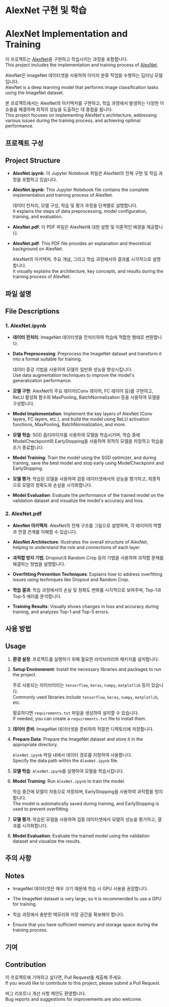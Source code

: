 # AlexNet 구현 및 학습  
# AlexNet Implementation and Training

이 프로젝트는 [AlexNet](https://proceedings.neurips.cc/paper_files/paper/2012/file/c399862d3b9d6b76c8436e924a68c45b-Paper.pdf)을 구현하고 학습시키는 과정을 포함합니다.  
This project includes the implementation and training process of [AlexNet](https://proceedings.neurips.cc/paper_files/paper/2012/file/c399862d3b9d6b76c8436e924a68c45b-Paper.pdf).

AlexNet은 ImageNet 데이터셋을 사용하여 이미지 분류 작업을 수행하는 딥러닝 모델입니다.  
AlexNet is a deep learning model that performs image classification tasks using the ImageNet dataset.

본 프로젝트에서는 AlexNet의 아키텍처를 구현하고, 학습 과정에서 발생하는 다양한 이슈들을 해결하며 최적의 성능을 도출하는 데 중점을 둡니다.  
This project focuses on implementing AlexNet's architecture, addressing various issues during the training process, and achieving optimal performance.

## 프로젝트 구성  
## Project Structure

- **AlexNet.ipynb**: 이 Jupyter Notebook 파일은 AlexNet의 전체 구현 및 학습 과정을 포함하고 있습니다.  
- **AlexNet.ipynb**: This Jupyter Notebook file contains the complete implementation and training process of AlexNet.

  데이터 전처리, 모델 구성, 학습 및 평가 과정을 단계별로 설명합니다.  
  It explains the steps of data preprocessing, model configuration, training, and evaluation.

- **AlexNet.pdf**: 이 PDF 파일은 AlexNet에 대한 설명 및 이론적인 배경을 제공합니다.  
- **AlexNet.pdf**: This PDF file provides an explanation and theoretical background on AlexNet.

  AlexNet의 아키텍처, 주요 개념, 그리고 학습 과정에서의 결과를 시각적으로 설명합니다.  
  It visually explains the architecture, key concepts, and results during the training process of AlexNet.

## 파일 설명  
## File Descriptions

### 1. AlexNet.ipynb

- **데이터 전처리**: ImageNet 데이터셋을 전처리하여 학습에 적합한 형태로 변환합니다.  
- **Data Preprocessing**: Preprocess the ImageNet dataset and transform it into a format suitable for training.

  데이터 증강 기법을 사용하여 모델의 일반화 성능을 향상시킵니다.  
  Use data augmentation techniques to improve the model's generalization performance.

- **모델 구현**: AlexNet의 주요 레이어(Conv 레이어, FC 레이어 등)를 구현하고, ReLU 활성화 함수와 MaxPooling, BatchNormalization 등을 사용하여 모델을 구성합니다.  
- **Model Implementation**: Implement the key layers of AlexNet (Conv layers, FC layers, etc.), and build the model using ReLU activation functions, MaxPooling, BatchNormalization, and more.

- **모델 학습**: SGD 옵티마이저를 사용하여 모델을 학습시키며, 학습 중에 ModelCheckpoint와 EarlyStopping을 사용하여 최적의 모델을 저장하고 학습을 조기 종료합니다.  
- **Model Training**: Train the model using the SGD optimizer, and during training, save the best model and stop early using ModelCheckpoint and EarlyStopping.

- **모델 평가**: 학습된 모델을 사용하여 검증 데이터셋에서의 성능을 평가하고, 최종적으로 모델의 정확도와 손실을 시각화합니다.  
- **Model Evaluation**: Evaluate the performance of the trained model on the validation dataset and visualize the model's accuracy and loss.

### 2. AlexNet.pdf

- **AlexNet 아키텍처**: AlexNet의 전체 구조를 그림으로 설명하며, 각 레이어의 역할과 연결 관계를 이해할 수 있습니다.  
- **AlexNet Architecture**: Illustrates the overall structure of AlexNet, helping to understand the role and connections of each layer.

- **과적합 방지 기법**: Dropout과 Random Crop 등의 기법을 사용하여 과적합 문제를 해결하는 방법을 설명합니다.  
- **Overfitting Prevention Techniques**: Explains how to address overfitting issues using techniques like Dropout and Random Crop.

- **학습 결과**: 학습 과정에서의 손실 및 정확도 변화를 시각적으로 보여주며, Top-1과 Top-5 에러를 분석합니다.  
- **Training Results**: Visually shows changes in loss and accuracy during training, and analyzes Top-1 and Top-5 errors.

## 사용 방법  
## Usage

1. **환경 설정**: 프로젝트를 실행하기 위해 필요한 라이브러리와 패키지를 설치합니다.  
1. **Setup Environment**: Install the necessary libraries and packages to run the project.

   주로 사용되는 라이브러리는 `tensorflow`, `keras`, `numpy`, `matplotlib` 등이 있습니다.  
   Commonly used libraries include `tensorflow`, `keras`, `numpy`, `matplotlib`, etc.

   필요하다면 `requirements.txt` 파일을 생성하여 설치할 수 있습니다.  
   If needed, you can create a `requirements.txt` file to install them.

2. **데이터 준비**: ImageNet 데이터셋을 준비하여 적절한 디렉토리에 저장합니다.  
2. **Prepare Data**: Prepare the ImageNet dataset and store it in the appropriate directory.

   `AlexNet.ipynb` 파일 내에서 데이터 경로를 지정하여 사용합니다.  
   Specify the data path within the `AlexNet.ipynb` file.

3. **모델 학습**: `AlexNet.ipynb`를 실행하여 모델을 학습시킵니다.  
3. **Model Training**: Run `AlexNet.ipynb` to train the model.

   학습 중간에 모델이 자동으로 저장되며, EarlyStopping을 사용하여 과적합을 방지합니다.  
   The model is automatically saved during training, and EarlyStopping is used to prevent overfitting.

4. **모델 평가**: 학습된 모델을 사용하여 검증 데이터셋에서 모델의 성능을 평가하고, 결과를 시각화합니다.  
4. **Model Evaluation**: Evaluate the trained model using the validation dataset and visualize the results.

## 주의 사항  
## Notes

- ImageNet 데이터셋은 매우 크기 때문에 학습 시 GPU 사용을 권장합니다.  
- The ImageNet dataset is very large, so it is recommended to use a GPU for training.

- 학습 과정에서 충분한 메모리와 저장 공간을 확보해야 합니다.  
- Ensure that you have sufficient memory and storage space during the training process.

## 기여  
## Contribution

이 프로젝트에 기여하고 싶다면, Pull Request를 제출해 주세요.  
If you would like to contribute to this project, please submit a Pull Request.

버그 리포트나 개선 사항 제안도 환영합니다.  
Bug reports and suggestions for improvements are also welcome.